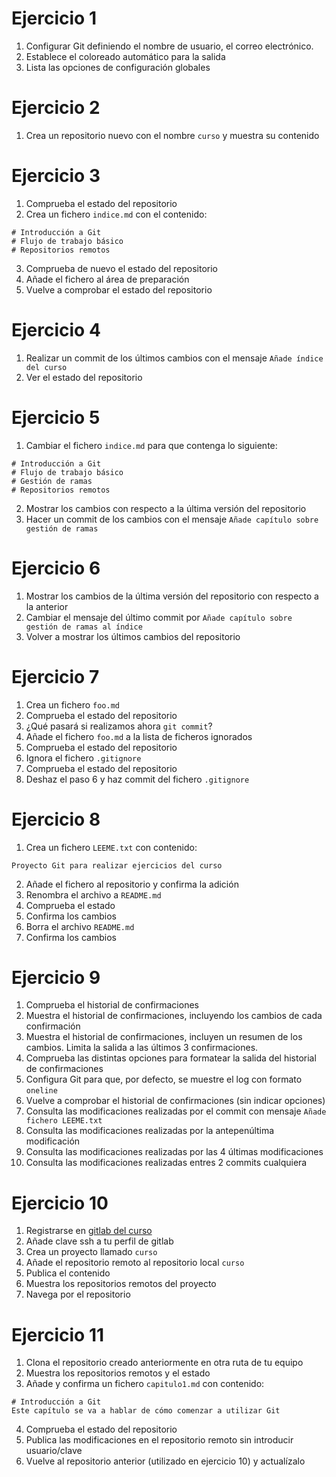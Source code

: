 # Ejercicio 1

1. Configurar Git definiendo el nombre de usuario, el correo electrónico.
2. Establece el coloreado automático para la salida
3. Lista las opciones de configuración globales

# Ejercicio 2

1. Crea un repositorio nuevo con el nombre `curso` y muestra su contenido

# Ejercicio 3

1. Comprueba el estado del repositorio
2. Crea un fichero `indice.md` con el contenido:
  ```
  # Introducción a Git
  # Flujo de trabajo básico
  # Repositorios remotos
  ```
3. Comprueba de nuevo el estado del repositorio
4. Añade el fichero al área de preparación
5. Vuelve a comprobar el estado del repositorio

# Ejercicio 4

1. Realizar un commit de los últimos cambios con el mensaje `Añade índice del curso`
2. Ver el estado del repositorio

# Ejercicio 5

1. Cambiar el fichero `indice.md` para que contenga lo siguiente:
  ```
  # Introducción a Git
  # Flujo de trabajo básico
  # Gestión de ramas
  # Repositorios remotos
  ```
2. Mostrar los cambios con respecto a la última versión del repositorio
3. Hacer un commit de los cambios con el mensaje `Añade capítulo sobre gestión de ramas`

# Ejercicio 6

1. Mostrar los cambios de la última versión del repositorio con respecto a la anterior
2. Cambiar el mensaje del último commit por `Añade capítulo sobre gestión de ramas al índice`
3. Volver a mostrar los últimos cambios del repositorio

# Ejercicio 7

1. Crea un fichero `foo.md`
2. Comprueba el estado del repositorio
3. ¿Qué pasará si realizamos ahora `git commit`?
3. Añade el fichero `foo.md` a la lista de ficheros ignorados
4. Comprueba el estado del repositorio
5. Ignora el fichero `.gitignore`
6. Comprueba el estado del repositorio
7. Deshaz el paso 6 y haz commit del fichero `.gitignore`

# Ejercicio 8

1. Crea un fichero `LEEME.txt` con contenido:
  ```
  Proyecto Git para realizar ejercicios del curso
  ```
2. Añade el fichero al repositorio y confirma la adición
3. Renombra el archivo a `README.md`
4. Comprueba el estado
5. Confirma los cambios
6. Borra el archivo `README.md`
7. Confirma los cambios

# Ejercicio 9

1. Comprueba el historial de confirmaciones
2. Muestra el historial de confirmaciones, incluyendo los cambios de cada confirmación
3. Muestra el historial de confirmaciones, incluyen un resumen de los cambios. Limita la salida a las últimos 3 confirmaciones.
4. Comprueba las distintas opciones para formatear la salida del historial de confirmaciones
5. Configura Git para que, por defecto, se muestre el log con formato `oneline`
6. Vuelve a comprobar el historial de confirmaciones (sin indicar opciones)
7. Consulta las modificaciones realizadas por el commit con mensaje `Añade fichero LEEME.txt`
8. Consulta las modificaciones realizadas por la antepenúltima modificación
9. Consulta las modificaciones realizadas por las 4 últimas modificaciones
10. Consulta las modificaciones realizadas entres 2 commits cualquiera

# Ejercicio 10

1. Registrarse en [gitlab del curso](http://cursogit.um.es)
2. Añade clave ssh a tu perfil de gitlab
3. Crea un proyecto llamado `curso`
4. Añade el repositorio remoto al repositorio local `curso`
5. Publica el contenido
6. Muestra los repositorios remotos del proyecto
7. Navega por el repositorio

# Ejercicio 11

1. Clona el repositorio creado anteriormente en otra ruta de tu equipo
2. Muestra los repositorios remotos y el estado
3. Añade y confirma un fichero `capitulo1.md` con contenido:
  ```
  # Introducción a Git
  Este capítulo se va a hablar de cómo comenzar a utilizar Git
  ```
4. Comprueba el estado del repositorio
5. Publica las modificaciones en el repositorio remoto sin introducir usuario/clave
6. Vuelve al repositorio anterior (utilizado en ejercicio 10) y actualízalo

